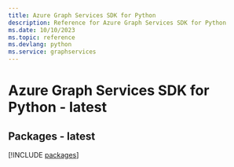 ```yaml
---
title: Azure Graph Services SDK for Python
description: Reference for Azure Graph Services SDK for Python
ms.date: 10/10/2023
ms.topic: reference
ms.devlang: python
ms.service: graphservices
---
```

# Azure Graph Services SDK for Python - latest
## Packages - latest
[!INCLUDE [packages](graph-services-index.md)]